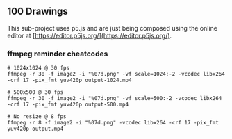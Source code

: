 ## 100 Drawings
This sub-project uses p5.js and are just being composed using the online editor at [https://editor.p5js.org/](https://editor.p5js.org/).

### ffmpeg reminder cheatcodes

```shell
# 1024x1024 @ 30 fps
ffmpeg -r 30 -f image2 -i "%07d.png" -vf scale=1024:-2 -vcodec libx264 -crf 17 -pix_fmt yuv420p output-1024.mp4

# 500x500 @ 30 fps
ffmpeg -r 30 -f image2 -i "%07d.png" -vf scale=500:-2 -vcodec libx264 -crf 17 -pix_fmt yuv420p output-500.mp4

# No resize @ 8 fps
ffmpeg -r 8 -f image2 -i "%07d.png" -vcodec libx264 -crf 17 -pix_fmt yuv420p output.mp4
```